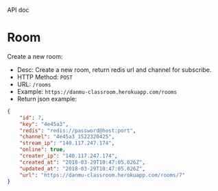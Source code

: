 API doc

# Room

Create a new room:
- Desc: Create a new room, return redis url and channel for subscribe.
- HTTP Method: `POST`
- URL: `/rooms`
- Example: `https://danmu-classroom.herokuapp.com/rooms`
- Return json example:
```json
{
	"id": 7,
	"key": "4e45a3",
	"redis": "redis://password@host:port",
	"channel": "4e45a3_1522320425",
	"stream_ip": "140.117.247.174",
	"online": true,
	"creater_ip": "140.117.247.174",
	"created_at": "2018-03-29T10:47:05.026Z",
	"updated_at": "2018-03-29T10:47:05.026Z",
	"url": "https://danmu-classroom.herokuapp.com/rooms/7"
}
```

